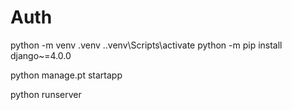 # Auth


python -m venv .venv
.\.venv\Scripts\activate
python -m pip install django~=4.0.0



python manage.pt startapp

python runserver
